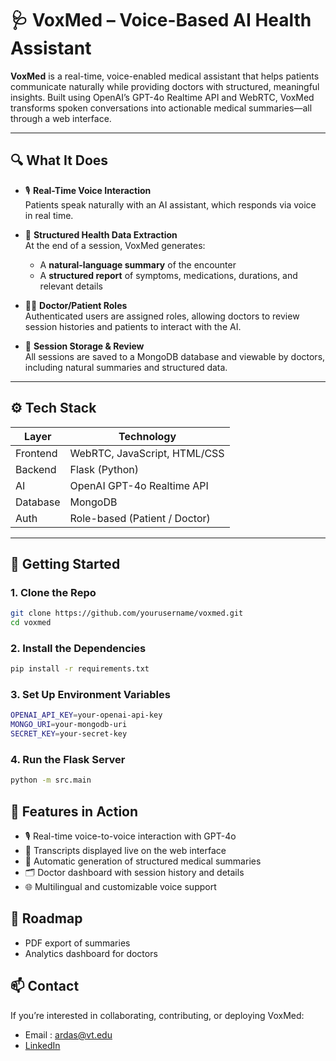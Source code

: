# 🩺 VoxMed – Voice-Based AI Health Assistant

**VoxMed** is a real-time, voice-enabled medical assistant that helps patients communicate naturally while providing doctors with structured, meaningful insights. Built using OpenAI’s GPT-4o Realtime API and WebRTC, VoxMed transforms spoken conversations into actionable medical summaries—all through a web interface.

---

## 🔍 What It Does

- 🎙️ **Real-Time Voice Interaction**  
  Patients speak naturally with an AI assistant, which responds via voice in real time.

- 🧠 **Structured Health Data Extraction**  
  At the end of a session, VoxMed generates:
  - A **natural-language summary** of the encounter
  - A **structured report** of symptoms, medications, durations, and relevant details

- 👨‍⚕️ **Doctor/Patient Roles**  
  Authenticated users are assigned roles, allowing doctors to review session histories and patients to interact with the AI.

- 📂 **Session Storage & Review**  
  All sessions are saved to a MongoDB database and viewable by doctors, including natural summaries and structured data.

---

## ⚙️ Tech Stack

| Layer         | Technology                            |
|--------------|----------------------------------------|
| Frontend      | WebRTC, JavaScript, HTML/CSS           |
| Backend       | Flask (Python)                         |
| AI            | OpenAI GPT-4o Realtime API             |
| Database      | MongoDB                                |
| Auth          | Role-based (Patient / Doctor)          |

---

## 🚀 Getting Started

### 1. Clone the Repo

```bash
git clone https://github.com/yourusername/voxmed.git
cd voxmed
```

### 2. Install the Dependencies

```bash
pip install -r requirements.txt
```

### 3. Set Up Environment Variables

```bash
OPENAI_API_KEY=your-openai-api-key
MONGO_URI=your-mongodb-uri
SECRET_KEY=your-secret-key
```

### 4. Run the Flask Server

```bash
python -m src.main
```

## 📸 Features in Action

- 🎙️ Real-time voice-to-voice interaction with GPT-4o  
- 📝 Transcripts displayed live on the web interface  
- 🧠 Automatic generation of structured medical summaries  
- 🗂️ Doctor dashboard with session history and details  
- 🌐 Multilingual and customizable voice support

## 📅 Roadmap
- PDF export of summaries
- Analytics dashboard for doctors

## 📫 Contact

If you’re interested in collaborating, contributing, or deploying VoxMed:
- Email : ardas@vt.edu
- [LinkedIn](https://www.linkedin.com/in/arda-serhatli/)